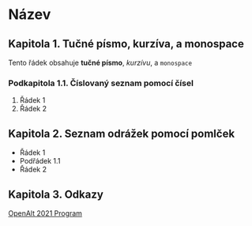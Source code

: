 # Název
## Kapitola 1. Tučné písmo, kurzíva, a monospace
Tento řádek obsahuje **tučné písmo**, *kurzívu*, a `monospace`

### Podkapitola 1.1. Číslovaný seznam pomocí čísel
1. Řádek 1
2. Řádek 2

## Kapitola 2. Seznam odrážek pomocí pomlček
* Řádek 1
 * Podřádek 1.1
* Řádek 2

## Kapitola 3. Odkazy
[OpenAlt 2021 Program](https://www.openalt.cz/2021/program.php)
